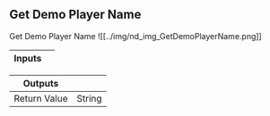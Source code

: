## Get Demo Player Name
Get Demo Player Name
![[../img/nd_img_GetDemoPlayerName.png]]

|Inputs||
|--|--|

|Outputs||
|--|--|
| Return Value | String |
